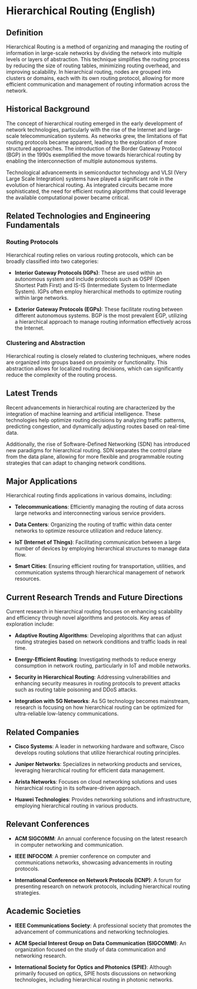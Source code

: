 # Hierarchical Routing (English)

## Definition

Hierarchical Routing is a method of organizing and managing the routing of information in large-scale networks by dividing the network into multiple levels or layers of abstraction. This technique simplifies the routing process by reducing the size of routing tables, minimizing routing overhead, and improving scalability. In hierarchical routing, nodes are grouped into clusters or domains, each with its own routing protocol, allowing for more efficient communication and management of routing information across the network.

## Historical Background

The concept of hierarchical routing emerged in the early development of network technologies, particularly with the rise of the Internet and large-scale telecommunication systems. As networks grew, the limitations of flat routing protocols became apparent, leading to the exploration of more structured approaches. The introduction of the Border Gateway Protocol (BGP) in the 1990s exemplified the move towards hierarchical routing by enabling the interconnection of multiple autonomous systems.

Technological advancements in semiconductor technology and VLSI (Very Large Scale Integration) systems have played a significant role in the evolution of hierarchical routing. As integrated circuits became more sophisticated, the need for efficient routing algorithms that could leverage the available computational power became critical.

## Related Technologies and Engineering Fundamentals

### Routing Protocols

Hierarchical routing relies on various routing protocols, which can be broadly classified into two categories:

- **Interior Gateway Protocols (IGPs)**: These are used within an autonomous system and include protocols such as OSPF (Open Shortest Path First) and IS-IS (Intermediate System to Intermediate System). IGPs often employ hierarchical methods to optimize routing within large networks.

- **Exterior Gateway Protocols (EGPs)**: These facilitate routing between different autonomous systems. BGP is the most prevalent EGP, utilizing a hierarchical approach to manage routing information effectively across the Internet.

### Clustering and Abstraction

Hierarchical routing is closely related to clustering techniques, where nodes are organized into groups based on proximity or functionality. This abstraction allows for localized routing decisions, which can significantly reduce the complexity of the routing process.

## Latest Trends

Recent advancements in hierarchical routing are characterized by the integration of machine learning and artificial intelligence. These technologies help optimize routing decisions by analyzing traffic patterns, predicting congestion, and dynamically adjusting routes based on real-time data.

Additionally, the rise of Software-Defined Networking (SDN) has introduced new paradigms for hierarchical routing. SDN separates the control plane from the data plane, allowing for more flexible and programmable routing strategies that can adapt to changing network conditions.

## Major Applications

Hierarchical routing finds applications in various domains, including:

- **Telecommunications**: Efficiently managing the routing of data across large networks and interconnecting various service providers.

- **Data Centers**: Organizing the routing of traffic within data center networks to optimize resource utilization and reduce latency.

- **IoT (Internet of Things)**: Facilitating communication between a large number of devices by employing hierarchical structures to manage data flow.

- **Smart Cities**: Ensuring efficient routing for transportation, utilities, and communication systems through hierarchical management of network resources.

## Current Research Trends and Future Directions

Current research in hierarchical routing focuses on enhancing scalability and efficiency through novel algorithms and protocols. Key areas of exploration include:

- **Adaptive Routing Algorithms**: Developing algorithms that can adjust routing strategies based on network conditions and traffic loads in real time.

- **Energy-Efficient Routing**: Investigating methods to reduce energy consumption in network routing, particularly in IoT and mobile networks.

- **Security in Hierarchical Routing**: Addressing vulnerabilities and enhancing security measures in routing protocols to prevent attacks such as routing table poisoning and DDoS attacks.

- **Integration with 5G Networks**: As 5G technology becomes mainstream, research is focusing on how hierarchical routing can be optimized for ultra-reliable low-latency communications.

## Related Companies

- **Cisco Systems**: A leader in networking hardware and software, Cisco develops routing solutions that utilize hierarchical routing principles.

- **Juniper Networks**: Specializes in networking products and services, leveraging hierarchical routing for efficient data management.

- **Arista Networks**: Focuses on cloud networking solutions and uses hierarchical routing in its software-driven approach.

- **Huawei Technologies**: Provides networking solutions and infrastructure, employing hierarchical routing in various products.

## Relevant Conferences

- **ACM SIGCOMM**: An annual conference focusing on the latest research in computer networking and communication.

- **IEEE INFOCOM**: A premier conference on computer and communications networks, showcasing advancements in routing protocols.

- **International Conference on Network Protocols (ICNP)**: A forum for presenting research on network protocols, including hierarchical routing strategies.

## Academic Societies

- **IEEE Communications Society**: A professional society that promotes the advancement of communications and networking technologies.

- **ACM Special Interest Group on Data Communication (SIGCOMM)**: An organization focused on the study of data communication and networking research.

- **International Society for Optics and Photonics (SPIE)**: Although primarily focused on optics, SPIE hosts discussions on networking technologies, including hierarchical routing in photonic networks.